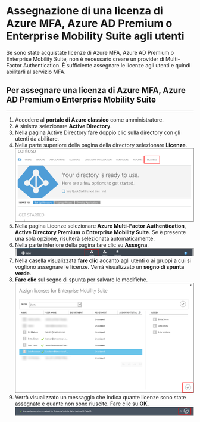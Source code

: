 <properties 
	pageTitle="Assegnazione delle licenze per Microsoft Azure multi-Factor Authentication" 
	description="Informazioni su come assegnare licenze agli utenti per Microsoft Azure multi-Factor Authentication." 
	services="multi-factor-authentication" 
	documentationCenter="" 
	authors="billmath" 
	manager="stevenpo" 
	editor="curtand"/>  

<tags 
	ms.service="multi-factor-authentication" 
	ms.workload="identity" 
	ms.tgt_pltfrm="na" 
	ms.devlang="na" 
	ms.topic="get-started-article" 
	ms.date="08/04/2016" 
	ms.author="billmath"/>  

# Assegnazione di una licenza di Azure MFA, Azure AD Premium o Enterprise Mobility Suite agli utenti

Se sono state acquistate licenze di Azure MFA, Azure AD Premium o Enterprise Mobility Suite, non è necessario creare un provider di Multi-Factor Authentication. È sufficiente assegnare le licenze agli utenti e quindi abilitarli al servizio MFA.

## Per assegnare una licenza di Azure MFA, Azure AD Premium o Enterprise Mobility Suite
--------------------------------------------------------------------------------

1. Accedere al **portale di Azure classico** come amministratore.
2. A sinistra selezionare **Active Directory**.
3. Nella pagina Active Directory fare doppio clic sulla directory con gli utenti da abilitare.
4. Nella parte superiore della pagina della directory selezionare **Licenze**. ![Assegnare licenze](./media/multi-factor-authentication-get-started-assign-licenses/assign1.png)
5. Nella pagina Licenze selezionare **Azure Multi-Factor Authentication**, **Active Directory Premium** o **Enterprise Mobility Suite**. Se è presente una sola opzione, risulterà selezionata automaticamente.
6. Nella parte inferiore della pagina fare clic su **Assegna**. ![Assegnare licenze](./media/multi-factor-authentication-get-started-assign-licenses/assign3.png)
6. Nella casella visualizzata **fare clic** accanto agli utenti o ai gruppi a cui si vogliono assegnare le licenze. Verrà visualizzato un **segno di spunta verde**.
7. **Fare clic** sul segno di spunta per salvare le modifiche. ![Assegnare licenze](./media/multi-factor-authentication-get-started-assign-licenses/assign4.png)
8. Verrà visualizzato un messaggio che indica quante licenze sono state assegnate e quante non sono riuscite. Fare clic su **OK**. ![Assegnare licenze](./media/multi-factor-authentication-get-started-assign-licenses/assign5.png)

<!---HONumber=AcomDC_0810_2016-->